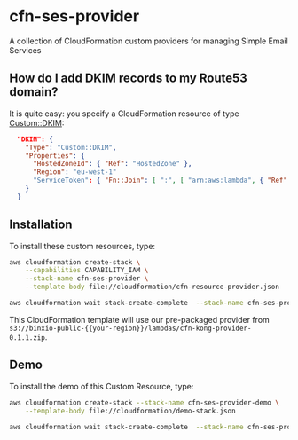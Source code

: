 # cfn-ses-provider
A collection of CloudFormation custom providers for managing Simple Email Services

## How do I add DKIM records to my Route53 domain?
It is quite easy: you specify a CloudFormation resource of type [Custom::DKIM](docs/DKIM.md):

```json
  "DKIM": {
    "Type": "Custom::DKIM",
    "Properties": {
      "HostedZoneId": { "Ref": "HostedZone" },
      "Region": "eu-west-1"
      "ServiceToken": { "Fn::Join": [ ":", [ "arn:aws:lambda", { "Ref": "AWS::Region" }, { "Ref": "AWS::AccountId" }, "function:binxio-cfn-kong-provider" ]]}
    }
  }
```


## Installation
To install these custom resources, type:

```sh
aws cloudformation create-stack \
	--capabilities CAPABILITY_IAM \
	--stack-name cfn-ses-provider \
	--template-body file://cloudformation/cfn-resource-provider.json 

aws cloudformation wait stack-create-complete  --stack-name cfn-ses-provider 
```

This CloudFormation template will use our pre-packaged provider from `s3://binxio-public-{{your-region}}/lambdas/cfn-kong-provider-0.1.1.zip`.


## Demo
To install the demo of this Custom Resource, type:

```sh
aws cloudformation create-stack --stack-name cfn-ses-provider-demo \
	--template-body file://cloudformation/demo-stack.json

aws cloudformation wait stack-create-complete  --stack-name cfn-ses-provider-demo
```
